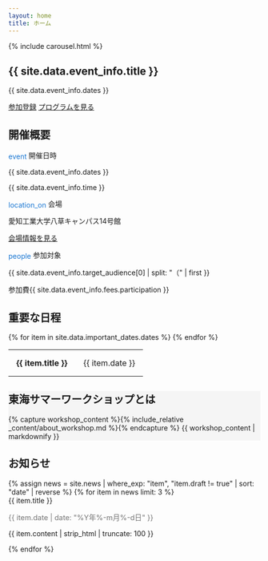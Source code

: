 ```yaml
---
layout: home
title: ホーム
---
```


{% include carousel.html %}

<section class="hero">
    <div class="container">
        <h1>{{ site.data.event_info.title }}</h1>
        <p class="subtitle">{{ site.data.event_info.dates }}</p>
        <div class="hero-buttons">
            <a href="{{ '/registration' | relative_url }}" class="btn btn-secondary">参加登録</a>
            <a href="{{ '/program' | relative_url }}" class="btn btn-primary">プログラムを見る</a>
        </div>
    </div>
</section>

<section class="section">
    <div class="container">
        <h2 class="section-title">開催概要</h2>
        <div class="grid grid-3">
            <div class="card">
                <div class="card-title">
                    <span class="material-icons" style="color: #1976d2; vertical-align: middle;">event</span>
                    開催日時
                </div>
                <div class="card-content">
                    <p>{{ site.data.event_info.dates }}</p>
                    <p>{{ site.data.event_info.time }}</p>
                </div>
            </div>
            <div class="card">
                <div class="card-title">
                    <span class="material-icons" style="color: #1976d2; vertical-align: middle;">location_on</span>
                    会場
                </div>
                <div class="card-content">
                    <p>愛知工業大学八草キャンパス14号館</p>
                    <p><a href="{{ '/venue' | relative_url }}">会場情報を見る</a></p>
                </div>
            </div>
            <div class="card">
                <div class="card-title">
                    <span class="material-icons" style="color: #1976d2; vertical-align: middle;">people</span>
                    参加対象
                </div>
                <div class="card-content">
                    <p>{{ site.data.event_info.target_audience[0] | split: "（" | first }}</p>
                    <p>参加費{{ site.data.event_info.fees.participation }}</p>
                </div>
            </div>
        </div>
    </div>
</section>

<section class="section">
    <div class="container">
        <h2 class="section-title">重要な日程</h2>
        <div class="card" style="max-width: 600px; margin: 0 auto;">
            <table style="width: 100%; border-collapse: collapse;">
                {% for item in site.data.important_dates.dates %}
                <tr>
                    <td style="padding: 1rem; {% unless forloop.last %}border-bottom: 1px solid #e0e0e0;{% endunless %}">
                        <strong>{{ item.title }}</strong>
                    </td>
                    <td style="padding: 1rem; {% unless forloop.last %}border-bottom: 1px solid #e0e0e0;{% endunless %} text-align: right;">
                        {{ item.date }}
                    </td>
                </tr>
                {% endfor %}
            </table>
        </div>
    </div>
</section>

<section class="section" style="background-color: #f5f5f5;">
    <div class="container">
        <h2 class="section-title">東海サマーワークショップとは</h2>
        <div class="card" style="max-width: 800px; margin: 0 auto;">
            <div class="card-content">
                {% capture workshop_content %}{% include_relative _content/about_workshop.md %}{% endcapture %}
                {{ workshop_content | markdownify }}
            </div>
        </div>
    </div>
</section>

<section class="section">
    <div class="container">
        <h2 class="section-title">お知らせ</h2>
        {% assign news = site.news | where_exp: "item", "item.draft != true" | sort: "date" | reverse %}
        {% for item in news limit: 3 %}
        <div class="card">
            <div class="card-title">{{ item.title }}</div>
            <div class="card-content">
                <p style="color: #757575; font-size: 0.9rem;">{{ item.date | date: "%Y年%-m月%-d日" }}</p>
                <p>{{ item.content | strip_html | truncate: 100 }}</p>
            </div>
        </div>
        {% endfor %}
    </div>
</section>